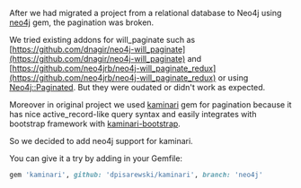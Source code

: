 After we had migrated a project from a relational database to Neo4j using [neo4j](https://github.com/neo4jrb/neo4j) gem, the pagination was broken.

We tried existing addons for will_paginate such as [https://github.com/dnagir/neo4j-will_paginate](https://github.com/dnagir/neo4j-will_paginate) and [https://github.com/neo4jrb/neo4j-will_paginate_redux](https://github.com/neo4jrb/neo4j-will_paginate_redux) or using [Neo4j::Paginated](http://www.rubydoc.info/github/neo4jrb/neo4j/Neo4j/Paginated).
But they were oudated or didn't work as expected.

Moreover in original project we used [kaminari](https://github.com/amatsuda/kaminari) gem for pagination because it has nice active_record-like query syntax and easily integrates with bootstrap framework with [kaminari-bootstrap](https://github.com/mcasimir/kaminari-bootstrap).

So we decided to add neo4j support for kaminari.

You can give it a try by adding in your Gemfile:

~~~ruby
gem 'kaminari', github: 'dpisarewski/kaminari', branch: 'neo4j'
~~~





